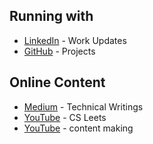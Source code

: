 ## Running with
* [LinkedIn](https://www.linkedin.com/in/tejakummarikuntla) - Work Updates
* [GitHub](https://www.github.com/tejakummarikuntla) - Projects 

## Online Content
* [Medium](https://www.medium.com/@teja.kummarkuntla) - Technical Writings
* [YouTube](https://www.youtube.com/watch?v=hhXW7aLtbSI&t=1s) - CS Leets
* [YouTube](https://www.youtube.com/watch?v=RIoXQ6NRurg) - content making
